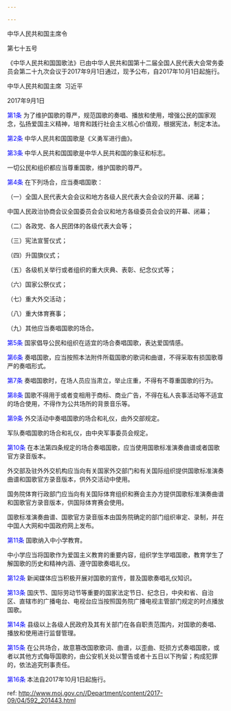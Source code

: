 ```yaml
---

---
```


中华人民共和国主席令

第七十五号

《中华人民共和国国歌法》已由中华人民共和国第十二届全国人民代表大会常务委员会第二十九次会议于2017年9月1日通过，现予公布，自2017年10月1日起施行。

中华人民共和国主席  习近平

2017年9月1日

<a style="color:blue" name="第1条">第1条</a>  为了维护国歌的尊严，规范国歌的奏唱、播放和使用，增强公民的国家观念，弘扬爱国主义精神，培育和践行社会主义核心价值观，根据宪法，制定本法。

<a style="color:blue" name="第2条">第2条</a>  中华人民共和国国歌是《义勇军进行曲》。

<a style="color:blue" name="第3条">第3条</a>  中华人民共和国国歌是中华人民共和国的象征和标志。

一切公民和组织都应当尊重国歌，维护国歌的尊严。

<a style="color:blue" name="第4条">第4条</a>  在下列场合，应当奏唱国歌：

（一）全国人民代表大会会议和地方各级人民代表大会会议的开幕、闭幕；

中国人民政治协商会议全国委员会会议和地方各级委员会会议的开幕、闭幕；

（二）各政党、各人民团体的各级代表大会等；

（三）宪法宣誓仪式；

（四）升国旗仪式；

（五）各级机关举行或者组织的重大庆典、表彰、纪念仪式等；

（六）国家公祭仪式；

（七）重大外交活动；

（八）重大体育赛事；

（九）其他应当奏唱国歌的场合。

<a style="color:blue" name="第5条">第5条</a>  国家倡导公民和组织在适宜的场合奏唱国歌，表达爱国情感。

<a style="color:blue" name="第6条">第6条</a>  奏唱国歌，应当按照本法附件所载国歌的歌词和曲谱，不得采取有损国歌尊严的奏唱形式。

<a style="color:blue" name="第7条">第7条</a>  奏唱国歌时，在场人员应当肃立，举止庄重，不得有不尊重国歌的行为。

<a style="color:blue" name="第8条">第8条</a>  国歌不得用于或者变相用于商标、商业广告，不得在私人丧事活动等不适宜的场合使用，不得作为公共场所的背景音乐等。

<a style="color:blue" name="第9条">第9条</a>  外交活动中奏唱国歌的场合和礼仪，由外交部规定。

军队奏唱国歌的场合和礼仪，由中央军事委员会规定。

<a style="color:blue" name="第10条">第10条</a>  在本法第四条规定的场合奏唱国歌，应当使用国歌标准演奏曲谱或者国歌官方录音版本。

外交部及驻外外交机构应当向有关国家外交部门和有关国际组织提供国歌标准演奏曲谱和国歌官方录音版本，供外交活动中使用。

国务院体育行政部门应当向有关国际体育组织和赛会主办方提供国歌标准演奏曲谱和国歌官方录音版本，供国际体育赛会使用。

国歌标准演奏曲谱、国歌官方录音版本由国务院确定的部门组织审定、录制，并在中国人大网和中国政府网上发布。

<a style="color:blue" name="第11条">第11条</a>  国歌纳入中小学教育。

中小学应当将国歌作为爱国主义教育的重要内容，组织学生学唱国歌，教育学生了解国歌的历史和精神内涵、遵守国歌奏唱礼仪。

<a style="color:blue" name="第12条">第12条</a>  新闻媒体应当积极开展对国歌的宣传，普及国歌奏唱礼仪知识。

<a style="color:blue" name="第13条">第13条</a>  国庆节、国际劳动节等重要的国家法定节日、纪念日，中央和省、自治区、直辖市的广播电台、电视台应当按照国务院广播电视主管部门规定的时点播放国歌。

<a style="color:blue" name="第14条">第14条</a>  县级以上各级人民政府及其有关部门在各自职责范围内，对国歌的奏唱、播放和使用进行监督管理。

<a style="color:blue" name="第15条">第15条</a>  在公共场合，故意篡改国歌歌词、曲谱，以歪曲、贬损方式奏唱国歌，或者以其他方式侮辱国歌的，由公安机关处以警告或者十五日以下拘留；构成犯罪的，依法追究刑事责任。

<a style="color:blue" name="第16条">第16条</a>  本法自2017年10月1日起施行。



 ref: <http://www.moj.gov.cn//Department/content/2017-09/04/592_201443.html>